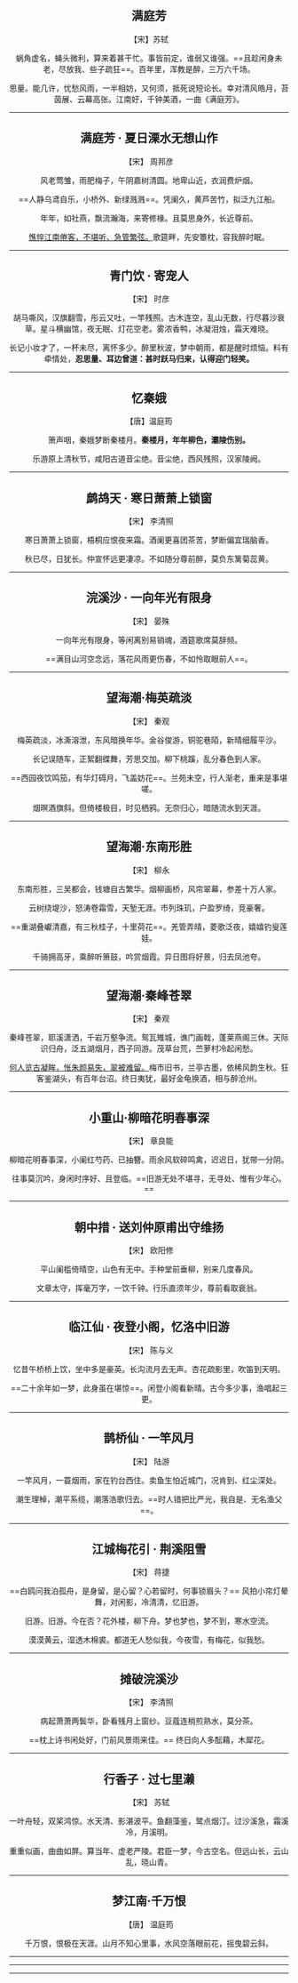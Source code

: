 
<center>

## **满庭芳**

【宋】苏轼


蜗角虚名，蝇头微利，算来着甚干忙。事皆前定，谁弱又谁强。==且趁闲身未老，尽放我、些子疏狂==。百年里，浑教是醉，三万六千场。


思量。能几许，忧愁风雨，一半相妨，又何须，抵死说短论长。幸对清风皓月，苔茵展、云幕高张。江南好，千钟美酒，一曲《满庭芳》。

</center>

----

<center>

## **满庭芳 · 夏日溧水无想山作**

【宋】 周邦彦

风老莺雏，雨肥梅子，午阴嘉树清圆。地卑山近，衣润费炉烟。

==人静乌鸢自乐，小桥外、新绿溅溅==。凭阑久，黄芦苦竹，拟泛九江船。

年年，如社燕，飘流瀚海，来寄修椽。且莫思身外，长近尊前。

<u>憔悴江南倦客，不堪听、急管繁弦。</u>歌筵畔，先安簟枕，容我醉时眠。

</center>

----

<center>

## **青门饮 · 寄宠人**

【宋】 时彦

胡马嘶风，汉旗翻雪，彤云又吐，一竿残照。古木连空，乱山无数，行尽暮沙衰草。星斗横幽馆，夜无眠、灯花空老。雾浓香鸭，冰凝泪烛，霜天难晓。

长记小妆才了，一杯未尽，离怀多少。醉里秋波，梦中朝雨，都是醒时烦恼。料有牵情处，**忍思量、耳边曾道：甚时跃马归来，认得迎门轻笑。**
</center>


------

<center>

## **忆秦娥**

【唐】温庭筠

箫声咽，秦娥梦断秦楼月。**秦楼月，年年柳色，灞陵伤别。**

乐游原上清秋节，咸阳古道音尘绝。音尘绝，西风残照，汉家陵阙。

</center>


------

<center>

## **鹧鸪天 · 寒日萧萧上锁窗**

【宋】 李清照

寒日萧萧上锁窗，梧桐应恨夜来霜。酒阑更喜团茶苦，梦断偏宜瑞脑香。

秋已尽，日犹长。仲宣怀远更凄凉。不如随分尊前醉，莫负东篱菊蕊黄。

</center>

------

<center>

## **浣溪沙 · 一向年光有限身**

【宋】 晏殊

一向年光有限身，等闲离别易销魂，酒筵歌席莫辞频。

==满目山河空念远，落花风雨更伤春，不如怜取眼前人==。

</center>

------

<center>

## **望海潮·梅英疏淡**

【宋】 秦观

梅英疏淡，冰澌溶泄，东风暗换年华。金谷俊游，铜驼巷陌，新晴细履平沙。

长记误随车，正絮翻蝶舞，芳思交加。柳下桃蹊，乱分春色到人家。

==西园夜饮鸣笳，有华灯碍月，飞盖妨花==。兰苑未空，行人渐老，重来是事堪嗟。

烟暝酒旗斜。但倚楼极目，时见栖鸦。无奈归心，暗随流水到天涯。


</center>

------

<center>

## **望海潮·东南形胜**

【宋】 柳永

东南形胜，三吴都会，钱塘自古繁华。烟柳画桥，风帘翠幕，参差十万人家。

云树绕堤沙，怒涛卷霜雪，天堑无涯。市列珠玑，户盈罗绮，竞豪奢。

==重湖叠巘清嘉，有三秋桂子，十里荷花==。羌管弄晴，菱歌泛夜，嬉嬉钓叟莲娃。

千骑拥高牙，乘醉听箫鼓，吟赏烟霞。异日图将好景，归去凤池夸。


</center>

------

<center>

## 望海潮·秦峰苍翠

【宋】 秦观

秦峰苍翠，耶溪潇洒，千岩万壑争流。鸳瓦雉城，谯门画戟，蓬莱燕阁三休。天际识归舟，泛五湖烟月，西子同游。茂草台荒，苎萝村冷起闲愁。

<u>何人览古凝眸，怅朱颜易失，翠被难留。</u>梅市旧书，兰亭古墨，依稀风韵生秋。狂客鉴湖头，有百年台沼。终日夷犹，最好金龟换酒，相与醉沧州。

</center>

---

<center>

## **小重山·柳暗花明春事深**

【宋】 章良能

柳暗花明春事深，小阑红芍药、已抽簪。雨余风软碎鸣禽，迟迟日，犹带一分阴。


往事莫沉吟，身闲时序好、且登临。==旧游无处不堪寻，无寻处、惟有少年心。==

</center>

------

<center>

## **朝中措 · 送刘仲原甫出守维扬**

【宋】 欧阳修

平山阑槛倚晴空，山色有无中。手种堂前垂柳，别来几度春风。

文章太守，挥毫万字，一饮千钟。行乐直须年少，尊前看取衰翁。

</center>


------

<center>

## **临江仙 · 夜登小阁，忆洛中旧游**

【宋】 陈与义

忆昔午桥桥上饮，坐中多是豪英。长沟流月去无声。杏花疏影里，吹笛到天明。

==二十余年如一梦，此身虽在堪惊==。闲登小阁看新晴。古今多少事，渔唱起三更。
</center>


------


<center>

## **鹊桥仙 · 一竿风月**

【宋】 陆游

一竿风月，一蓑烟雨，家在钓台西住。卖鱼生怕近城门，况肯到、红尘深处。


潮生理棹，潮平系缆，潮落浩歌归去。==时人错把比严光，我自是、无名渔父==。

</center>


------


<center>

## **江城梅花引 · 荆溪阻雪**

【宋】 蒋捷

==白鸥问我泊孤舟，是身留，是心留？心若留时，何事锁眉头？== 风拍小帘灯晕舞，对闲影，冷清清，忆旧游。

旧游。旧游。今在否？花外楼，柳下舟。梦也梦也，梦不到，寒水空流。

漠漠黄云，湿透木棉裘。都道无人愁似我，今夜雪，有梅花，似我愁。

</center>


------


<center>

## 摊破浣溪沙

【宋】 李清照

病起萧萧两鬓华，卧看残月上窗纱。豆蔻连梢煎熟水，莫分茶。

==枕上诗书闲处好，门前风景雨来佳。== 终日向人多酝藉，木犀花。



</center>

------


<center>

## **行香子 · 过七里濑**

【宋】 苏轼

一叶舟轻，双桨鸿惊。水天清、影湛波平。鱼翻藻鉴，鹭点烟汀。过沙溪急，霜溪冷，月溪明。

重重似画，曲曲如屏。算当年、虚老严陵。君臣一梦，今古空名。但远山长，云山乱，晓山青。



</center>

------



<center>

## **梦江南·千万恨**

【唐】 温庭筠


千万恨，恨极在天涯。山月不知心里事，水风空落眼前花，摇曳碧云斜。


</center>

------


<center>

</center>

------


<center>



</center>

------


<center>

</center>
